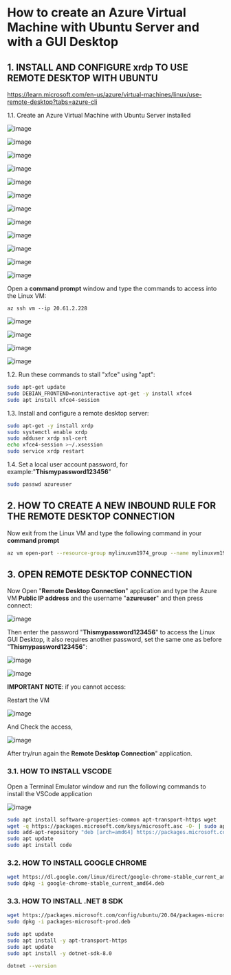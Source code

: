 # How to create an Azure Virtual Machine with Ubuntu Server and with a GUI Desktop

## 1. INSTALL AND CONFIGURE xrdp TO USE REMOTE DESKTOP WITH UBUNTU

https://learn.microsoft.com/en-us/azure/virtual-machines/linux/use-remote-desktop?tabs=azure-cli

1.1. Create an Azure Virtual Machine with Ubuntu Server installed

![image](https://github.com/luiscoco/Azure_VM_Ubuntu_with_GUI_Desktop/assets/32194879/be25dbb5-736f-4ad6-a0cd-82693eebdc91)

![image](https://github.com/luiscoco/Azure_VM_Ubuntu_with_GUI_Desktop/assets/32194879/7f92bef9-21f1-4278-ac71-4ff518f1dc75)

![image](https://github.com/luiscoco/Azure_VM_Ubuntu_with_GUI_Desktop/assets/32194879/8352c935-cc17-4a3d-adbf-ff08f2f2da5d)

![image](https://github.com/luiscoco/Azure_VM_Ubuntu_with_GUI_Desktop/assets/32194879/22e6405b-10cc-458d-9a71-f240c61c8047)

![image](https://github.com/luiscoco/Azure_VM_Ubuntu_with_GUI_Desktop/assets/32194879/ea08f29b-60b6-49fe-98a0-3dd3aaaa9861)

![image](https://github.com/luiscoco/Azure_VM_Ubuntu_with_GUI_Desktop/assets/32194879/ea97cdcd-45e2-46ab-aa24-c121e1dc98b9)

![image](https://github.com/luiscoco/Azure_VM_Ubuntu_with_GUI_Desktop/assets/32194879/15f44191-1eff-4c8c-b5b5-783b370443a4)

![image](https://github.com/luiscoco/Azure_VM_Ubuntu_with_GUI_Desktop/assets/32194879/e0be8705-9653-4608-bd90-7943b79d53bd)

![image](https://github.com/luiscoco/Azure_VM_Ubuntu_with_GUI_Desktop/assets/32194879/7c006411-5f42-43a2-a359-4a8dcf7f1b75)

![image](https://github.com/luiscoco/Azure_VM_Ubuntu_with_GUI_Desktop/assets/32194879/75b52d2e-cfb9-45cb-af65-38514f1aea91)

![image](https://github.com/luiscoco/Azure_VM_Ubuntu_with_GUI_Desktop/assets/32194879/2299dec1-ee14-4eae-8cef-118c683aba2a)

![image](https://github.com/luiscoco/Azure_VM_Ubuntu_with_GUI_Desktop/assets/32194879/f0c4c249-492b-475f-8bdb-cb79a18d9c3a)

Open a **command prompt** window and type the commands to access into the Linux VM:

```
az ssh vm --ip 20.61.2.228
```

![image](https://github.com/luiscoco/Azure_VM_Ubuntu_with_GUI_Desktop/assets/32194879/a35eb913-d3de-4932-ada9-590257c31c8f)

![image](https://github.com/luiscoco/Azure_VM_Ubuntu_with_GUI_Desktop/assets/32194879/6e7f7506-a4a7-474f-ac9a-d82171de9aef)

![image](https://github.com/luiscoco/Azure_VM_Ubuntu_with_GUI_Desktop/assets/32194879/402f56c7-4025-4c54-8bd8-425eacfac99d)

![image](https://github.com/luiscoco/Azure_VM_Ubuntu_with_GUI_Desktop/assets/32194879/e31720ed-74ce-4737-87f0-c0666b05acdd)

1.2. Run these commands to stall "xfce" using "apt":

```bash
sudo apt-get update
sudo DEBIAN_FRONTEND=noninteractive apt-get -y install xfce4
sudo apt install xfce4-session
```

1.3. Install and configure a remote desktop server:

```bash
sudo apt-get -y install xrdp
sudo systemctl enable xrdp
sudo adduser xrdp ssl-cert
echo xfce4-session >~/.xsession
sudo service xrdp restart
```

1.4. Set a local user account password, for example:"**Thismypassword123456**"

```bash
sudo passwd azureuser
```

## 2. HOW TO CREATE A NEW INBOUND RULE FOR THE REMOTE DESKTOP CONNECTION

Now exit from the Linux VM and type the following command in your **command prompt**

```bash
az vm open-port --resource-group mylinuxvm1974_group --name mylinuxvm1974 --port 3389
```

## 3. OPEN REMOTE DESKTOP CONNECTION

Now Open "**Remote Desktop Connection**" application and type the Azure VM **Public IP address** and the username "**azureuser**" and then press connect:

![image](https://github.com/luiscoco/Azure_VM_Ubuntu_with_GUI_Desktop/assets/32194879/b1d97b46-f61a-4b84-9ea2-6fb2077df1db)

Then enter the password "**Thismypassword123456**" to access the Linux GUI Desktop, it also requires another password, set the same one as before "**Thismypassword123456**":

![image](https://github.com/luiscoco/Azure_VM_Ubuntu_with_GUI_Desktop/assets/32194879/88da3f7f-0f29-449f-8f81-ecb7dffe64ce)

![image](https://github.com/luiscoco/Azure_VM_Ubuntu_with_GUI_Desktop/assets/32194879/d881368c-7876-4c09-851a-7e660470ae83)

**IMPORTANT NOTE**: if you cannot access:

Restart the VM 

![image](https://github.com/luiscoco/Azure_VM_Ubuntu_with_GUI_Desktop/assets/32194879/74422ae2-9c96-4f86-803e-cf634a9b917a)

And Check the access, 

![image](https://github.com/luiscoco/Azure_VM_Ubuntu_with_GUI_Desktop/assets/32194879/5f0bdce7-fe17-4078-b703-5c49f9b5f238)

After try/run again the  **Remote Desktop Connection**" application.

### 3.1. HOW TO INSTALL VSCODE

Open a Terminal Emulator window and run the following commands to install the VSCode application

![image](https://github.com/luiscoco/Azure_VM_Ubuntu_with_GUI_Desktop/assets/32194879/98e76ee1-5832-4536-9692-babdce81e9ad)

```bash
sudo apt install software-properties-common apt-transport-https wget
wget -q https://packages.microsoft.com/keys/microsoft.asc -O- | sudo apt-key add -
sudo add-apt-repository "deb [arch=amd64] https://packages.microsoft.com/repos/vscode stable main"
sudo apt update
sudo apt install code
```

### 3.2. HOW TO INSTALL GOOGLE CHROME

```bash
wget https://dl.google.com/linux/direct/google-chrome-stable_current_amd64.deb
sudo dpkg -i google-chrome-stable_current_amd64.deb
```


### 3.3. HOW TO INSTALL .NET 8 SDK

```bash
wget https://packages.microsoft.com/config/ubuntu/20.04/packages-microsoft-prod.deb -O packages-microsoft-prod.deb
sudo dpkg -i packages-microsoft-prod.deb

sudo apt update
sudo apt install -y apt-transport-https
sudo apt update
sudo apt install -y dotnet-sdk-8.0

dotnet --version
```

